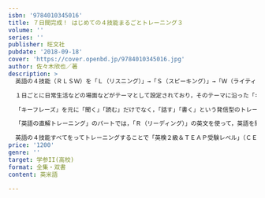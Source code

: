 ```yaml
---
isbn: '9784010345016'
title: ７日間完成！ はじめての４技能まるごとトレーニング３
volume: ''
series: ''
publisher: 旺文社
pubdate: '2018-09-18'
cover: 'https://cover.openbd.jp/9784010345016.jpg'
author: 佐々木欣也／著
description: >
  英語の４技能（ＲＬＳＷ）を「Ｌ（リスニング）」→「Ｓ（スピーキング）」→「Ｗ（ライティング）」→「Ｒ（リーディング）」の順番でトレーニングできます。

  １日ごとに日常生活などの場面などがテーマとして設定されており，そのテーマに沿った「キーフレーズ」（重要表現）を中心に学べるようにプログラムされています。

  「キーフレーズ」を元に「聞く」「読む」だけでなく，「話す」「書く」という発信型のトレーニングも効率的にできます。

  「英語の直解トレーニング」のパートでは，「Ｒ（リーディング）」の英文を使って，英語を聞いたり・読んだりする語順のままに理解していくトレーニングで総仕上げができます。

  英語の４技能すべてをってトレーニングすることで「英検２級＆ＴＥＡＰ受験レベル」（ＣＥＦＲのＢ１レベル）の英語力を身につけるための基礎力が定着します。
price: '1200'
genre: ''
target: 学参II(高校)
format: 全集・双書
content: 英米語

---
```

